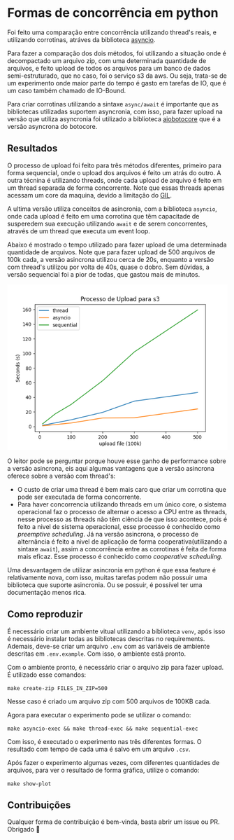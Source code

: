 # Formas de concorrência em python

Foi feito uma comparação entre concorrência utilizando thread's reais, e utilizando corrotinas, atráves da biblioteca [asyncio](https://docs.python.org/3/library/asyncio.html).

Para fazer a comparação dos dois métodos, foi utilizando a situação onde é decompactado um arquivo zip, com uma determinada quantidade de arquivos, e feito upload de todos os arquivos para um banco de dados semi-estruturado, que no caso, foi o serviço s3 da aws. Ou seja, trata-se de um experimento onde maior parte do tempo é gasto em tarefas de IO, que é um caso também chamado de IO-Bound.

Para criar corrotinas utilizando a sintaxe `async/await` é importante que as bibliotecas utilizadas suportem asyncronia, com isso, para fazer upload na versão que utiliza asyncronia foi utilizado a biblioteca [aiobotocore](https://github.com/aio-libs/aiobotocore) que é a versão asyncrona do botocore. 

## Resultados

O processo de upload foi feito para três métodos diferentes, primeiro para forma sequencial, onde o upload dos arquivos é feito um atrás do outro. A outra técnina é utilizando threads, onde cada upload de arquivo é feito em um thread separada de forma concorrente. Note que essas threads apenas acessam um core da maquina, devido a limitação do [GIL](https://wiki.python.org/moin/GlobalInterpreterLock). 

A ultima versão utiliza conceitos de asincronia, com a biblioteca `asyncio`, onde cada upload é feito em uma corrotina que têm capacitade de susperedem sua execução utilizando `await` e de serem concorrentes, através de um thread que executa um event loop.

Abaixo é mostrado o tempo utilizado para fazer upload de uma determinada quantidade de arquivos. Note que para fazer upload de 500 arquivos de 100k cada, a versão asincrona utilizou cerca de 20s, enquanto a versão com thread's utilizou por volta de 40s, quase o dobro. Sem dúvidas, a versão sequencial foi a pior de todas, que gastou  mais de minutos.

![Resultados em gráficos](benchmark/result.png)

O leitor pode se perguntar porque houve esse ganho de performance sobre a versão asincrona, eis aqui algumas vantagens que a versão asincrona oferece sobre a versão com thread's:

 - O custo de criar uma thread é bem mais caro que criar um corrotina que pode ser executada de forma concorrente.
 - Para haver concorrencia utilizando threads em um único core, o sistema operacional faz o processo de alternar o acesso a CPU entre as threads, nesse processo as threads não têm ciência de que isso acontece, pois é feito a nivel de sistema operacional, esse processo é conhecido como *preemptive scheduling*. Já na versão asincrona, o processo de alternância é feito a nivel de aplicação de forma cooperativa(utilizando a sintaxe `await`), assim a concorrência entre as corrotinas é feita de forma mais eficaz. Esse processo é conhecido como *cooperative scheduling*.

Uma desvantagem de utilizar asincronia em python é que essa feature é relativamente nova, com isso, muitas tarefas podem não possuir uma biblioteca que suporte asincronia. Ou se possuir, é possível ter uma documentação menos rica.

## Como reproduzir

É necessário criar um ambiente vitual utilizando a biblioteca `venv`, após isso é necessário instalar todas as bibliotecas descritas no requirements. Ademais, deve-se criar um arquivo `.env` com as variáveis de ambiente descritas em `.env.example`. Com isso, o ambiente está pronto.

Com o ambiente pronto, é necessário criar o arquivo zip para fazer upload. É utilizado esse comandos:

```
make create-zip FILES_IN_ZIP=500
```

Nesse caso é criado um arquivo zip com 500 arquivos de 100KB cada. 

Agora para executar o experimento pode se utilizar o comando:

```
make asyncio-exec && make thread-exec && make sequential-exec
```

Com isso, é executado o experimento nas três diferentes formas. O resultado com tempo de cada uma é salvo em um arquivo `.csv`.

Após fazer o experimento algumas vezes, com diferentes quantidades de arquivos, para ver o resultado de forma gráfica, utilize o comando:

```
make show-plot
```

## Contribuições

Qualquer forma de contribuição é bem-vinda, basta abrir um issue ou PR. Obrigado :rocket:


